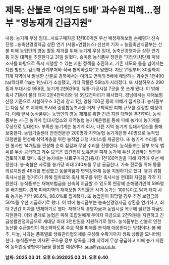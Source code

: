 # **제목: 산불로 '여의도 5배' 과수원 피해…정부 "영농재개 긴급지원"**

  내용: 농기계 무상 임대…사료구매자금 1천100억원 우선 배정재해보험 손해평가 신속 진행…농축산경영자금 상환 연기    (서울=연합뉴스) 신선미 기자 = 농림축산식품부는 산불 피해 농업인의 영농 활동 재개를 위해 농기계 무상 임대, 농축산경영자금 상환 연기 등 지원 대책을 추진한다고 31일 밝혔다.    송미령 농식품부 장관은 "지방자치단체 피해 조사를 바탕으로 즉시 시행할 수 있는 지원 정책을 추진하고, 기존 제도와 틀을 넘어서는 지원 방안도 검토해 관계부처와 적극 협의하겠다"고 말했다.    지난 21일부터 30일까지 11개 지역에서 발생한 산불로 경북에서는 여의도 면적의 5배에 해당하는 과수원 1천490㏊(헥타르·1㏊는 1만㎡)가 소실됐고, 기타 작물은 56㏊가 사라졌다.    또 시설하우스 290동과 부대시설 958동, 농기계 2천639대, 유통·가공시설 7곳을 못 쓰게 됐다.    이 밖에 축사 71동이 불타 돼지 2만4천마리와 닭 5만2천마리가 폐사했다.    경남에서는 재해보험 산정 기준으로 시설하우스 3건과 창고 1건, 양봉 100군 등의 피해가 집계됐다.    농식품부는 다음 달 초 지자체 조사와 중앙합동조사를 거쳐 구체적인 피해 규모를 결정할 예정이다.    이에 앞서 농식품부는 농업인의 영농 재개를 위한 긴급 지원 대책을 추진한다.    농식품부는 시·군 농기계 임대사업소와 지역농협 농기계은행을 통해 피해 농가에 농기계를 무상으로 임대한다.    부족한 농기계는 농기계 회사, 다른 지역 농기계 임대사업소를 통해 보충한다.    농업기술센터 안전전문관 200명과 지역농협 농기계은행 40명으로 농작업 대행반을 편성해 취약계층을 위한 농작업 대행 서비스를 제공한다.    또 농기계 수리를 위한 봉사반 14개팀을 편성해 순회 점검과 무상 수리를 진행한다.    농식품부는 정부 보유 볍씨를 무상 공급하고 과수 묘목은 민간업체 보유분을 피해 농가에 우선 공급하는 방안을 검토하기로 했다.    축산 농가에는 사료구매자금(융자) 1천100억원을 피해 지역에 우선 배정한다. 농·축협은 사료를 농가당 최대 240포를 무상 공급한다.    가축 진료를 위해 동물의료지원반 46개를 편성했고 동물약품과 면역강화제 등을 지원하기로 했다.    붕괴 위험 축사시설을 철거하기 위해 임차료와 축사 복구를 위한 축사시설 현대화 자금을 각각 지원한다.    농식품부는 재해보험금을 신속히 지급할 수 있도록 현장에 손해평가인력 596명을 배치했다. 경북 피해지역의 재해보험 가입률은 사과 농가는 100%이고 닭과 돼지 사육 농가는 각각 98.6%, 98.0%로 집계됐다.    또 농업인이 희망할 경우 추정 보험금의 50%를 우선 지급하기로 했다.    이 밖에 농식품부는 농축산경영자금 상환을 연기하고, 최대 2년간 이자를 면제하기로 했다. 재해대책 경영자금과 농업시설 복구에 필요한 자금도 지원한다.    이와 별개로 농협은 피해 조합원에게 무이자 자금으로 2천억원을 지원하고 긴급생활안정자금으로 세대당 최대 3천만원을 지원하기로 했다.    농식품부는 산불로 인한 농산물 수급불안이 최소화하도록 주요 작물 피해를 분석해 대응한다는 방침이다.    봄 배추, 마늘, 사과는 품목별로 생육관리협의체를 구성해 수확기까지 생육 상황을 모니터링한다.    농식품부는 이재민 구호용 정부 양곡을 피해 지역에 무상 공급하고 피해 농가 지원에 농어촌상생협력기금을 활용할 예정이다.    sun@yna.co.kr

  **날짜: 2025.03.31. 오후 6:392025.03.31. 오후 6:40**